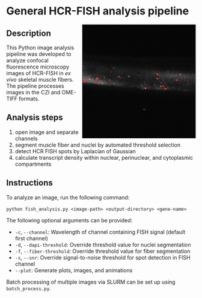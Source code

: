# General HCR-FISH analysis pipeline

<img align="right" src="img/01-spot-overlay.gif" alt="01-spot-overlay" width=300 border="1">

## Description
This Python image analysis pipeline was developed to analyze confocal fluorescence microscopy images of HCR-FISH in _ex vivo_ skeletal muscle fibers. The pipeline processes images in the CZI and OME-TIFF formats.

## Analysis steps
1. open image and separate channels
2. segment muscle fiber and nuclei by automated threshold selection
3. detect HCR FISH spots by Laplacian of Gaussian
4. calculate transcript density within nuclear, perinuclear, and cytoplasmic compartments

## Instructions
To analyze an image, run the following command:

```
python fish_analysis.py <image-path> <output-directory> <gene-name>
```

The following optional arguments can be provided:
- `-c`, `--channel`: Wavelength of channel containing FISH signal (default first channel)
- `-d`, `--dapi-threshold`: Override threshold value for nuclei segmentation
- `-f`, `--fiber-threshold`: Override threshold value for fiber segmentation
- `-s`, `--snr`: Override signal-to-noise threshold for spot detection in FISH channel
- `--plot`: Generate plots, images, and animations 

Batch processing of multiple images via SLURM can be set up using `batch_process.py`.
